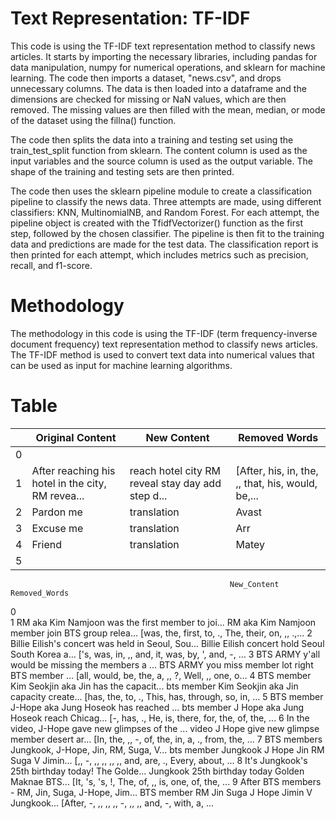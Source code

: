 # Text Representation: TF-IDF

This code is using the TF-IDF text representation method to classify news articles. It starts by importing the necessary libraries, including pandas for data manipulation, numpy for numerical operations, and sklearn for machine learning. The code then imports a dataset, "news.csv", and drops unnecessary columns. The data is then loaded into a dataframe and the dimensions are checked for missing or NaN values, which are then removed. The missing values are then filled with the mean, median, or mode of the dataset using the fillna() function.

The code then splits the data into a training and testing set using the train_test_split function from sklearn. The content column is used as the input variables and the source column is used as the output variable. The shape of the training and testing sets are then printed.

The code then uses the sklearn pipeline module to create a classification pipeline to classify the news data. Three attempts are made, using different classifiers: KNN, MultinomialNB, and Random Forest. For each attempt, the pipeline object is created with the TfidfVectorizer() function as the first step, followed by the chosen classifier. The pipeline is then fit to the training data and predictions are made for the test data. The classification report is then printed for each attempt, which includes metrics such as precision, recall, and f1-score.


# Methodology

 The methodology in this code is using the TF-IDF (term frequency-inverse document frequency) text representation method to classify news articles. The TF-IDF method is used to convert text data into numerical values that can be used as input for machine learning algorithms.
 
 # Table

|   | Original Content | New Content | Removed Words |
|---|------------------|-------------|---------------|
| 0 |                  |             |               |
| 1 | After reaching his hotel in the city, RM revea...            | reach hotel city RM reveal stay day add step d... | [After, his, in, the, ,, that, his, would, be,...         |
| 2 | Pardon me        | translation | Avast         |
| 3 | Excuse me        | translation | Arr           |
| 4 | Friend           | translation | Matey         |
| 5 |                  |             |               |
                                                     New_Content 	                                   Removed_Words
0 		 	
1 	RM aka Kim Namjoon was the first member to joi... 	RM aka Kim Namjoon member join BTS group relea... 	[was, the, first, to, ., The, their, on, ,, .,...
2 	Billie Eilish's concert was held in Seoul, Sou... 	Billie Eilish concert hold Seoul South Korea a... 	['s, was, in, ,, and, it, was, by, ', and, -, ...
3 	BTS ARMY y'all would be missing the members a ... 	BTS ARMY you miss member lot right BTS member ... 	[all, would, be, the, a, ,, ?, Well, ,, one, o...
4 	BTS member Kim Seokjin aka Jin has the capacit... 	bts member Kim Seokjin aka Jin capacity create... 	[has, the, to, ., This, has, through, so, in, ...
5 	BTS member J-Hope aka Jung Hoseok has reached ... 	bts member J Hope aka Jung Hoseok reach Chicag... 	[-, has, ., He, is, there, for, the, of, the, ...
6 	In the video, J-Hope gave new glimpses of the ... 	video J Hope give new glimpse member desert ar... 	[In, the, ,, -, of, the, in, a, ., from, the, ...
7 	BTS members Jungkook, J-Hope, Jin, RM, Suga, V... 	bts member Jungkook J Hope Jin RM Suga V Jimin... 	[,, -, ,, ,, ,, ,, and, are, ., Every, about, ...
8 	It's Jungkook's 25th birthday today! The Golde... 	Jungkook 25th birthday today Golden Maknae BTS... 	[It, 's, 's, !, The, of, ,, is, one, of, the, ...
9 	After BTS members - RM, Jin, Suga, J-Hope, Jim... 	BTS member RM Jin Suga J Hope Jimin V Jungkook... 	[After, -, ,, ,, ,, -, ,, ,, and, -, with, a, ...
